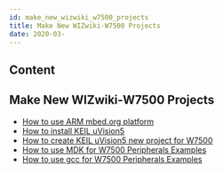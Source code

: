 ```yaml
---
id: make_new_wizwiki_w7500_projects
title: Make New WIZwiki-W7500 Projects
date: 2020-03-
---
```



## Content
## Make New WIZwiki-W7500 Projects

   * [How to use ARM mbed.org platform]()
   * [How to install KEIL uVision5]()
   * [How to create KEIL uVision5 new project for W7500]()
   * [How to use MDK for W7500 Peripherals Examples]()
   * [How to use gcc for W7500 Peripherals Examples]()
